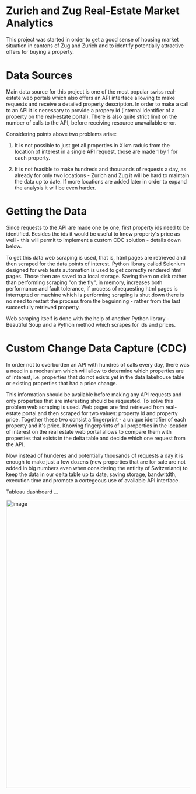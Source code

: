 # Zurich and Zug Real-Estate Market Analytics

This project was started in order to get a good sense of housing market situation in cantons of Zug and Zurich and 
to identify potentially attractive offers for buying a property.

# Data Sources

Main data source for this project is one of the most popular swiss real-estate web portals which also offers an API interface allowing to make requests and receive a detailed property description. In order to make a call to an API it is necessary to provide a propery id (internal identifier of a property on the real-estate portal). There is also quite strict limit on the number of calls to the API, before receiving resource unavailable error. 

Considering points above two problems arise:

1) It is not possible to just get all properties in X km raduis from the location of interest in a single API request, those are made 1 by 1 for each property.
  
2) It is not feasible to make hundreds and thousands of requests a day, as already for only two locations - Zurich and Zug it will be hard to maintain the data up to date. If more locations are added later in order to expand the analysis it will be even harder.


# Getting the Data
Since requests to the API are made one by one, first property ids need to be identified. Besides the ids it would be useful to know property's price as well - this will permit to implement a custom CDC solution - details down below.

To get this data web scraping is used, that is, html pages are retrieved and then scraped for the data points of interest.
Python library called Selenium designed for web tests automation is used to get correctly rendered html pages. Those then are saved to a local storage. Saving them on disk rather than performing scraping "on the fly", in memory,  increases both performance and fault tolerance, if process of requesting html pages is interrupted or machine which is performing scraping is shut down there is no need to restart the process from the beguinning - rather from the last succesfully retrieved property.

Web scraping itself is done with the help of another Python library - Beautiful Soup and a Python method which scrapes for ids and prices. 


# Custom Change Data Capture (CDC)
In order not to overburden an API with hundres of calls every day, there was a need in a mechanism which will allow to determine
which properties are of interest, i.e. properties that do not exists yet in the data lakehouse table or existing properties that had a price change. 

This information should be available before making any API requests and only properties that are interesting should be requested. To solve this problem web scraping is used. Web pages are first retrieved from real-estate portal and then scraped for two values: property id and property price. Together these two consist a fingerprint - a unique identifier of each property and it's price. Knowing fingerprints of all properties in the location of interest on the real estate web portal allows to compare them with properties that exists in the delta table and decide which one request from the API. 

Now instead of hunderes and potentially thousands of requests a day it is enough to make just a few dozens (new properties that are for sale are not added in big numbers even when considering the entirity of Switzerland) to keep the data in our delta table up to date, saving storage, bandwitdth, execution time and promote a cortegeous use of available API interface.


Tableau dashboard ...

<img width="788" alt="image" src="https://github.com/StephanKnox/real-estate-project/assets/123996543/6e78f78f-09ff-477a-8852-8bdc1e247536">






